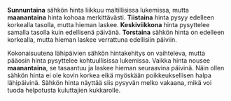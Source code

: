 **Sunnuntaina** sähkön hinta liikkuu maltillisissa lukemissa, mutta **maanantaina** hinta kohoaa merkittävästi. **Tiistaina** hinta pysyy edelleen korkealla tasolla, mutta hieman laskee. **Keskiviikkona** hinta pysyttelee samalla tasolla kuin edellisenä päivänä. **Torstaina** sähkön hinta on edelleen korkealla, mutta hieman laskee verrattuna edellisiin päiviin. 

Kokonaisuutena lähipäivien sähkön hintakehitys on vaihteleva, mutta pääosin hinta pysyttelee kohtuullisissa lukemissa. Vaikka hinta nousee **maanantaina**, se tasaantuu ja laskee hieman seuraavina päivinä. Näin ollen sähkön hinta ei ole kovin korkea eikä myöskään poikkeuksellisen halpa lähipäivinä. Sähkön hinta näyttää siis pysyvän melko vakaana, mikä voi tuoda helpotusta kuluttajien kukkarolle.